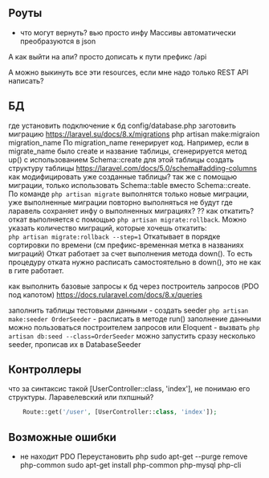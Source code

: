 ## Роуты
- что могут вернуть?
вью
просто инфу
Массивы автоматически преобразуются в json


А как выйти на апи?
просто дописать к пути префикс /api

А можно выкинуть все эти resources, если мне надо только REST API написать?

## БД
где установить подключение к бд 
    config/database.php
заготовить миграцию https://laravel.su/docs/8.x/migrations
    php artisan make:migraion migration_name
    По migration_name генерирует код. Например, если в migrate_name было create и название таблицы, сгенерируется метод up() с использованием Schema::create для этой таблицы
создать структуру таблицы 
    https://laravel.com/docs/5.0/schema#adding-columns
как модифицировать уже созданные таблицы?
    так же с помощью миграции, только использовать Schema::table вместо Schema::create. 
    По команде `php artisan migrate` выполнятся только новые миграции, уже выполненные миграции повторно выполняться не будут
где ларавель сохраняет инфу о выполненных миграциях?
    ??
как откатить?
    откат выполняется с помощью `php artisan migrate:rollback`. 
    Можно указать количество миграций, которые хочешь откатить:  
    `php artisan migrate:rollback --step=1`
    Откатывает в порядке сортировки по времени (см префикс-временная метка в названиях миграций)
    Откат работает за счет выполнения метода down(). То есть процедуру отката нужно расписать самостоятельно в down(), это не как в гите работает.


как выполнить базовые запросы к бд
    через построитель запросов (PDO под капотом)  https://docs.rularavel.com/docs/8.x/queries

заполнить таблицы тестовыми данными
    - создать seeder
    `php artisan make:seeder OrderSeeder`
    - расписать в методе run() заполнение данными
    можно пользоваться построителем запросов или Eloquent
    - вызвать `php artisan db:seed --class=OrderSeeder`
    можно запустить сразу несколько seeder, прописав их в DatabaseSeeder


## Контроллеры
что за синтаксис такой [UserController::class, 'index'], не понимаю его структуры. Ларавелевский или пхпшный?
```php
    Route::get('/user', [UserController::class, 'index']);
```


## Возможные ошибки
- не находит PDO
Переустановить php
sudo apt-get --purge remove php-common
sudo apt-get install php-common php-mysql php-cli
